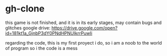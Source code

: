 # gh-clone
this game is not finished, and it is in its early stages, may contain bugs and glitches
google drive: https://drive.google.com/open?id=181kt1a_GjnbP3dY0PNdHPNUIkrrPuwIi

regarding the code, this is my first proyect i do, so i am a noob to the world of program so i the code is a mess
